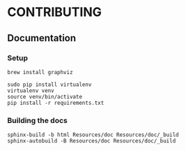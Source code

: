 # CONTRIBUTING

## Documentation
### Setup

    brew install graphviz

    sudo pip install virtualenv
    virtualenv venv
    source venv/bin/activate
    pip install -r requirements.txt

### Building the docs
    sphinx-build -b html Resources/doc Resources/doc/_build
    sphinx-autobuild -B Resources/doc Resources/doc/_build
